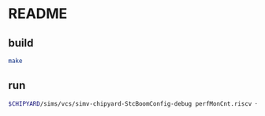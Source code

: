 README
============

build
-----------

```bash
make
```

run
----------

```bash
$CHIPYARD/sims/vcs/simv-chipyard-StcBoomConfig-debug perfMonCnt.riscv +permissive +fsdbfile=test.fsdb +max-cycles=10000000 +permissive-off
```
